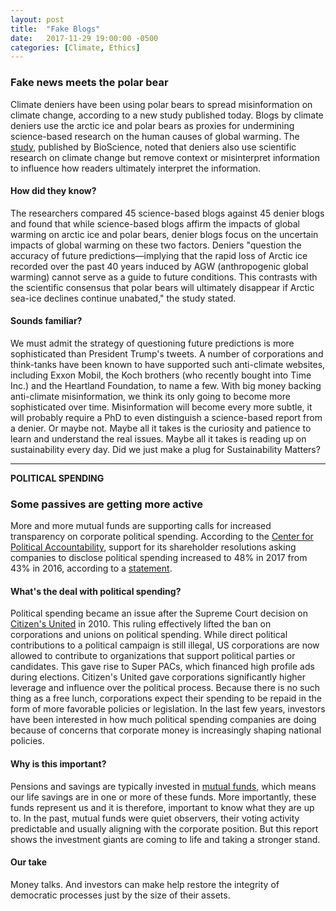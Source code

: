 ```yaml
---
layout: post
title:  "Fake Blogs"
date:   2017-11-29 19:00:00 -0500
categories: [Climate, Ethics]
---
```


### Fake news meets the polar bear

Climate deniers have been using polar bears to spread misinformation on climate change, according to a new study published today. Blogs by climate deniers use the arctic ice and polar bears as proxies for undermining science-based research on the human causes of global warming. The [study](https://academic.oup.com/bioscience/advance-article/doi/10.1093/biosci/bix133/4644513), published by BioScience, noted that deniers also use scientific research on climate change but remove context or misinterpret information to influence how readers ultimately interpret the information.

#### How did they know?

The researchers compared 45 science-based blogs against 45 denier blogs and found that while science-based blogs affirm the impacts of global warming on arctic ice and polar bears, denier blogs focus on the uncertain impacts of global warming on these two factors. Deniers "question the accuracy of future predictions—implying that the rapid loss of Arctic ice recorded over the past 40 years induced by AGW (anthropogenic global warming) cannot serve as a guide to future conditions. This contrasts with the scientific consensus that polar bears will ultimately disappear if Arctic sea-ice declines continue unabated," the study stated.

#### Sounds familiar?

We must admit the strategy of questioning future predictions is more sophisticated than President Trump's tweets. A number of corporations and think-tanks have been known to have supported such anti-climate websites, including Exxon Mobil, the Koch brothers (who recently bought into Time Inc.) and the Heartland Foundation, to name a few. With big money backing anti-climate misinformation,  we think its only going to become more sophisticated over time. Misinformation will become every more subtle, it will probably require a PhD to even distinguish a science-based report from a denier. Or maybe not. Maybe all it takes is the curiosity and patience to learn and understand the real issues. Maybe all it takes is reading up on sustainability every day. Did we just make a plug for Sustainability Matters?

* * *

**POLITICAL SPENDING**

### Some passives are getting more active

More and more mutual funds are supporting calls for increased transparency on corporate political spending. According to the [Center for Political Accountability](http://politicalaccountability.net/about/about-us), support for its shareholder resolutions asking companies to disclose political spending increased to 48% in 2017 from 43% in 2016, according to a [statement](http://files.politicalaccountability.net/reports/cpa-reports/mutual-fund-support-for-political-spending-disclosure-jumps-in-first-year-of-trump-presidency/Mutual_Fund_Report_2017_.pdf).

#### What's the deal with political spending?

Political spending became an issue after the Supreme Court decision on [Citizen's United](https://www.publicintegrity.org/2012/10/18/11527/citizens-united-decision-and-why-it-matters) in 2010. This ruling effectively lifted the ban on corporations and unions on political spending. While direct political contributions to a political campaign is still illegal, US corporations are now allowed to contribute to organizations that support political parties or candidates. This gave rise to Super PACs, which financed high profile ads during elections. Citizen's United gave corporations significantly higher leverage and influence over the political process. Because there is no such thing as a free lunch, corporations expect their spending to be repaid in the form of more favorable policies or legislation. In the last few years, investors have been interested in how much political spending companies are doing because of concerns that corporate money is increasingly shaping national policies.

#### Why is this important?

Pensions and savings are typically invested in [mutual funds](https://www.investopedia.com/terms/m/mutualfund.asp), which means our life savings are in one or more of these funds. More importantly, these funds represent us and it is therefore, important to know what they are up to. In the past, mutual funds were quiet observers, their voting activity predictable and usually aligning with the corporate position. But this report shows the investment giants are coming to life and taking a stronger stand.

#### Our take

Money talks. And investors can make help restore the integrity of democratic processes just by the size of their assets.  
